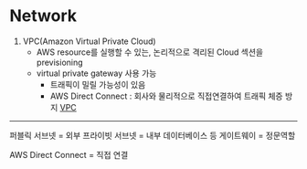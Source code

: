 # Network

1. VPC(Amazon Virtual Private Cloud)
    - AWS resource를 실행할 수 있는, 논리적으로 격리된 Cloud 섹션을 previsioning
    - virtual private gateway 사용 가능
      - 트래픽이 밀릴 가능성이 있음 
      - AWS Direct Connect : 회사와 물리적으로 직접연결하여 트래픽 체증 방지
      [VPC](../img/VPC.png)
---
퍼블릭 서브넷 = 외부
프라이빗 서브넷 = 내부 데이터베이스 등 
게이트웨이 = 정문역할

AWS Direct Connect = 직접 연결